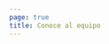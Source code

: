 ```yaml
---
page: true
title: Conoce al equipo
---
```


<script setup>
import TeamPage from './team/TeamPage.vue'
</script>

<TeamPage />